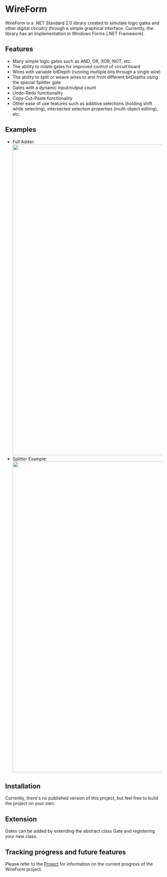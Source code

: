 # WireForm

WireForm is a .NET Standard 2.0 library created to simulate logic gates and other digital circuitry through a simple graphical interface. Currently, the library has an implementation in Windows Forms (.NET Framework).

## Features
- Many simple logic gates such as AND, OR, XOR, NOT, etc.
- The ability to rotate gates for improved control of circuit board
- Wires with variable bitDepth (running multiple bits through a single wire)
- The ability to split or weave wires to and from different bitDepths using the special Splitter gate
- Gates with a dynamic input/output count
- Undo-Redo functionality
- Copy-Cut-Paste functionality
- Other ease of use features such as additive selections (holding shift while selecting), intersected selection properties (multi-object editing), etc.

## Examples

 - Full Adder:
   <img src="https://i.imgur.com/fdPFBw5.gif" width=1000>
 - Splitter Example:
   <img src="https://i.imgur.com/XKX1Yov.gif" width=1000>

## Installation

Currently, there's no published version of this project, but feel free to build the project on your own.

## Extension

Gates can be added by extending the abstract class Gate and registering your new class.

## Tracking progress and future features

Please refer to the [Project](https://github.com/RyanAlameddine/WireForm/projects/1) for information on the current progress of the WireForm project.
